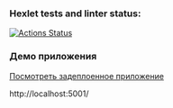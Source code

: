 ### Hexlet tests and linter status:
[![Actions Status](https://github.com/Snbit1/frontend-project-12/actions/workflows/hexlet-check.yml/badge.svg)](https://github.com/Snbit1/frontend-project-12/actions)


### Демо приложения
[Посмотреть задеплоенное приложение](https://frontend-project-12-marp.onrender.com)

http://localhost:5001/
